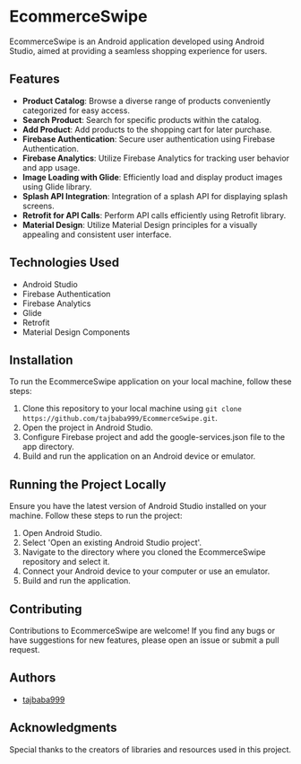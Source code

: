 ﻿# EcommerceSwipe

EcommerceSwipe is an Android application developed using Android Studio, aimed at providing a seamless shopping experience for users.

## Features

- **Product Catalog**: Browse a diverse range of products conveniently categorized for easy access.
- **Search Product**: Search for specific products within the catalog.
- **Add Product**: Add products to the shopping cart for later purchase.
- **Firebase Authentication**: Secure user authentication using Firebase Authentication.
- **Firebase Analytics**: Utilize Firebase Analytics for tracking user behavior and app usage.
- **Image Loading with Glide**: Efficiently load and display product images using Glide library.
- **Splash API Integration**: Integration of a splash API for displaying splash screens.
- **Retrofit for API Calls**: Perform API calls efficiently using Retrofit library.
- **Material Design**: Utilize Material Design principles for a visually appealing and consistent user interface.

## Technologies Used

- Android Studio
- Firebase Authentication
- Firebase Analytics
- Glide
- Retrofit
- Material Design Components

## Installation

To run the EcommerceSwipe application on your local machine, follow these steps:

1. Clone this repository to your local machine using `git clone https://github.com/tajbaba999/EcommerceSwipe.git`.
2. Open the project in Android Studio.
3. Configure Firebase project and add the google-services.json file to the app directory.
4. Build and run the application on an Android device or emulator.

## Running the Project Locally

Ensure you have the latest version of Android Studio installed on your machine. Follow these steps to run the project:

1. Open Android Studio.
2. Select 'Open an existing Android Studio project'.
3. Navigate to the directory where you cloned the EcommerceSwipe repository and select it.
4. Connect your Android device to your computer or use an emulator.
5. Build and run the application.

## Contributing

Contributions to EcommerceSwipe are welcome! If you find any bugs or have suggestions for new features, please open an issue or submit a pull request.



## Authors

- [tajbaba999](https://github.com/tajbaba999)

## Acknowledgments

Special thanks to the creators of libraries and resources used in this project.
